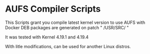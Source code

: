 # AUFS Compiler Scripts

This Scripts grant you compile latest kernel version to use AUFS with Docker
DEB packages are generated on patch " /USR/SRC/ "

It was tested with Kernel 4.19.1 and 4.19.4

With litle modifications, can be used for another Linux distros.

